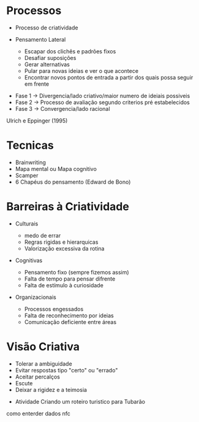 # Processos

- Processo de criatividade

- Pensamento Lateral
  - Escapar dos clichês e padrões fixos
  - Desafiar suposições
  - Gerar alternativas
  - Pular para novas ideias e ver o que acontece
  - Encontrar novos pontos de entrada a partir dos quais possa seguir em frente


* Fase 1 -> Divergencia/lado criativo/maior numero de ideiais possiveis
* Fase 2 -> Processo de avaliação segundo criterios pré estabelecidos
* Fase 3 -> Convergencia/lado racional

Ulrich e Eppinger (1995)

# Tecnicas

- Brainwriting
- Mapa mental ou Mapa cognitivo
- Scamper
- 6 Chapéus do pensamento (Edward de Bono)


# Barreiras à Criatividade

* Culturais
  - medo de errar
  - Regras rigidas e hierarquicas
  - Valorização excessiva da rotina

* Cognitivas
  - Pensamento fixo (sempre fizemos assim)
  - Falta de tempo para pensar difrente
  - Falta de estímulo à curiosidade

* Organizacionais
  - Processos engessados
  - Falta de reconhecimento por ideias
  - Comunicação deficiente entre áreas

# Visão Criativa

- Tolerar a ambiguidade
- Evitar respostas tipo "certo" ou "errado"
- Aceitar percalços
- Escute
- Deixar a rigidez e a teimosia

* Atividade Criando um roteiro turistico para Tubarão



como enterder dados nfc
